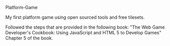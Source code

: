 Platform-Game

My first platform game using open sourced tools and free tilesets.

Followed the steps that are provided in the following book:
"The Web Game Developer's Cookbook: Using JavaScript and HTML 5 to Develop Games"
Chapter 5 of the book.